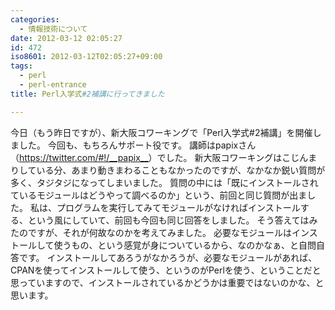 ```yaml
---
categories:
  - 情報技術について
date: 2012-03-12 02:05:27
id: 472
iso8601: 2012-03-12T02:05:27+09:00
tags:
  - perl
  - perl-entrance
title: Perl入学式#2補講に行ってきました

---
```


<p>今日（もう昨日ですが）、新大阪コワーキングで「Perl入学式#2補講」を開催しました。
今回も、もちろんサポート役です。
講師はpapixさん（<a href="https://twitter.com/__papix__">https://twitter.com/#!/__papix__</a>）でした。
新大阪コワーキングはこじんまりしている分、あまり動きまわることもなかったのですが、なかなか鋭い質問が多く、タジタジになってしまいました。
質問の中には「既にインストールされているモジュールはどうやって調べるのか」という、前回と同じ質問が出ました。
私は、プログラムを実行してみてモジュールがなければインストールする、という風にしていて、前回も今回も同じ回答をしました。
そう答えてはみたのですが、それが何故なのかを考えてみました。
必要なモジュールはインストールして使うもの、という感覚が身についているから、なのかなぁ、と自問自答です。
インストールしてあろうがなかろうが、必要なモジュールがあれば、CPANを使ってインストールして使う、というのがPerlを使う、ということだと思っていますので、インストールされているかどうかは重要ではないのかな、と思います。</p>
    	